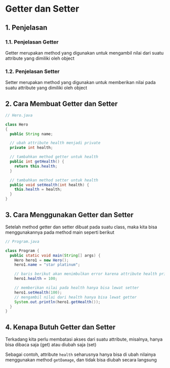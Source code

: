 # Getter dan Setter

## 1. Penjelasan

### 1.1. Penjelasan Getter

Getter merupakan method yang digunakan untuk mengambil nilai dari suatu attribute yang dimiliki oleh object

### 1.2. Penjelasan Setter

Setter merupakan method yang digunakan untuk memberikan nilai pada suatu attribute yang dimiliki oleh object

## 2. Cara Membuat Getter dan Setter

```java
// Hero.java

class Hero
{
  public String name;

  // ubah attribute health menjadi private
  private int health;

  // tambahkan method getter untuk health
  public int getHealth() {
    return this.health;
  }

  // tambahkan method setter untuk health
  public void setHealth(int health) {
    this.health = health;
  }
}
```

## 3. Cara Menggunakan Getter dan Setter

Setelah method getter dan setter dibuat pada suatu class, maka kita bisa menggunakannya pada method main seperti berikut

```java
// Program.java

class Program {
  public static void main(String[] args) {
    Hero hero1 = new Hero();
    hero1.name = "star platinum";

    // baris berikut akan menimbulkan error karena attribute health private
    hero1.health = 100;

    // memberikan nilai pada health hanya bisa lewat setter
    hero1.setHealth(100);
    // mengambil nilai dari health hanya bisa lewat getter
    System.out.println(hero1.getHealth());
  }
}
```

## 4. Kenapa Butuh Getter dan Setter

Terkadang kita perlu membatasi akses dari suatu attribute, misalnya, hanya bisa dibaca saja (get) atau diubah saja (set)

Sebagai contoh, attribute `health` seharusnya hanya bisa di ubah nilainya menggunakan method `getDamage`, dan tidak bisa diubah secara langsung
